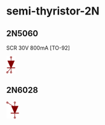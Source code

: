 # semi-thyristor-2N

## 2N5060
SCR 30V 800mA [TO-92]

![2N5060__1__1](/images/_semi__SCR__1__1.png?raw=true) 

## 2N6028
![2N6028__1__1](/images/_semi__PUT__1__1.png?raw=true) 

